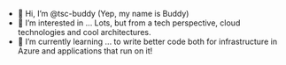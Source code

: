 - 👋 Hi, I’m @tsc-buddy (Yep, my name is Buddy)
- 👀 I’m interested in ... Lots, but from a tech perspective, cloud technologies and cool architectures.
- 🌱 I’m currently learning ... to write better code both for infrastructure in Azure and applications that run on it!

<!---
tsc-buddy/tsc-buddy is a ✨ special ✨ repository because its `README.md` (this file) appears on your GitHub profile.
You can click the Preview link to take a look at your changes.
--->
